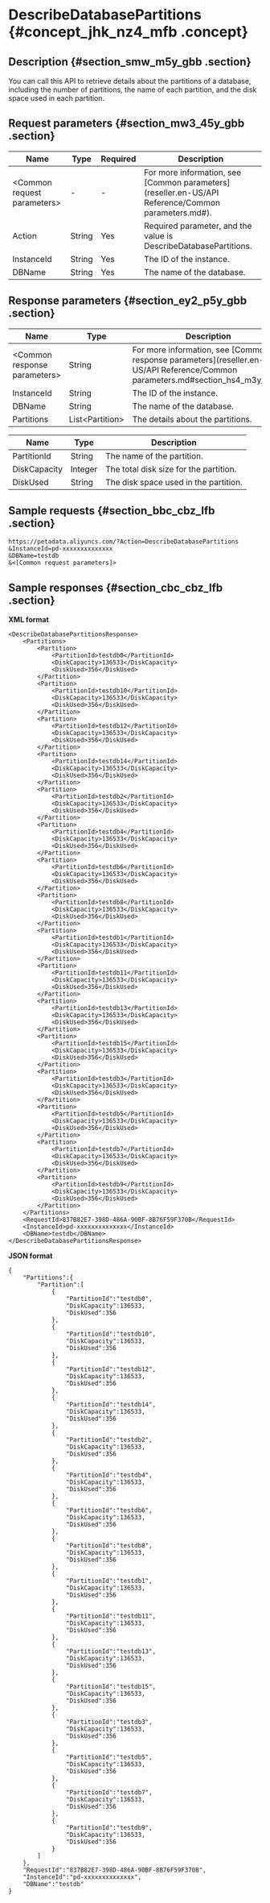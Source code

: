 # DescribeDatabasePartitions {#concept_jhk_nz4_mfb .concept}

## Description {#section_smw_m5y_gbb .section}

You can call this API to retrieve details about the partitions of a database, including the number of partitions, the name of each partition, and the disk space used in each partition.

## Request parameters {#section_mw3_45y_gbb .section}

|Name|Type|Required|Description|
|----|----|--------|-----------|
|<Common request parameters\>|-|-|For more information, see [Common parameters](reseller.en-US/API Reference/Common parameters.md#).|
|Action|String|Yes|Required parameter, and the value is DescribeDatabasePartitions.|
|InstanceId|String|Yes|The ID of the instance.|
|DBName|String|Yes|The name of the database.|

## Response parameters {#section_ey2_p5y_gbb .section}

|Name|Type|Description|
|----|----|-----------|
|<Common response parameters\>|String|For more information, see [Common response parameters](reseller.en-US/API Reference/Common parameters.md#section_hs4_m3y_gbb).|
|InstanceId|String|The ID of the instance.|
|DBName|String|The name of the database.|
|Partitions|List<Partition\>|The details about the partitions.|

|Name|Type|Description|
|----|----|-----------|
|PartitionId|String|The name of the partition.|
|DiskCapacity|Integer|The total disk size for the partition.|
|DiskUsed|String|The disk space used in the partition.|

## Sample requests {#section_bbc_cbz_lfb .section}

```
https://petadata.aliyuncs.com/?Action=DescribeDatabasePartitions
&InstanceId=pd-xxxxxxxxxxxxxx
&DBName=testdb
&<[Common request parameters]>
```

## Sample responses {#section_cbc_cbz_lfb .section}

**XML format**

```
<DescribeDatabasePartitionsResponse>  
	<Partitions>
		<Partition>
			<PartitionId>testdb0</PartitionId>
			<DiskCapacity>136533</DiskCapacity>
			<DiskUsed>356</DiskUsed>
		</Partition>
		<Partition>
			<PartitionId>testdb10</PartitionId>
			<DiskCapacity>136533</DiskCapacity>
			<DiskUsed>356</DiskUsed>
		</Partition>
		<Partition>
			<PartitionId>testdb12</PartitionId>
			<DiskCapacity>136533</DiskCapacity>
			<DiskUsed>356</DiskUsed>
		</Partition>
		<Partition>
			<PartitionId>testdb14</PartitionId>
			<DiskCapacity>136533</DiskCapacity>
			<DiskUsed>356</DiskUsed>
		</Partition>
		<Partition>
			<PartitionId>testdb2</PartitionId>
			<DiskCapacity>136533</DiskCapacity>
			<DiskUsed>356</DiskUsed>
		</Partition>
		<Partition>
			<PartitionId>testdb4</PartitionId>
			<DiskCapacity>136533</DiskCapacity>
			<DiskUsed>356</DiskUsed>
		</Partition>
		<Partition>
			<PartitionId>testdb6</PartitionId>
			<DiskCapacity>136533</DiskCapacity>
			<DiskUsed>356</DiskUsed>
		</Partition>
		<Partition>
			<PartitionId>testdb8</PartitionId>
			<DiskCapacity>136533</DiskCapacity>
			<DiskUsed>356</DiskUsed>
		</Partition>
		<Partition>
			<PartitionId>testdb1</PartitionId>
			<DiskCapacity>136533</DiskCapacity>
			<DiskUsed>356</DiskUsed>
		</Partition>
		<Partition>
			<PartitionId>testdb11</PartitionId>
			<DiskCapacity>136533</DiskCapacity>
			<DiskUsed>356</DiskUsed>
		</Partition>
		<Partition>
			<PartitionId>testdb13</PartitionId>
			<DiskCapacity>136533</DiskCapacity>
			<DiskUsed>356</DiskUsed>
		</Partition>
		<Partition>
			<PartitionId>testdb15</PartitionId>
			<DiskCapacity>136533</DiskCapacity>
			<DiskUsed>356</DiskUsed>
		</Partition>
		<Partition>
			<PartitionId>testdb3</PartitionId>
			<DiskCapacity>136533</DiskCapacity>
			<DiskUsed>356</DiskUsed>
		</Partition>
		<Partition>
			<PartitionId>testdb5</PartitionId>
			<DiskCapacity>136533</DiskCapacity>
			<DiskUsed>356</DiskUsed>
		</Partition>
		<Partition>
			<PartitionId>testdb7</PartitionId>
			<DiskCapacity>136533</DiskCapacity>
			<DiskUsed>356</DiskUsed>
		</Partition>
		<Partition>
			<PartitionId>testdb9</PartitionId>
			<DiskCapacity>136533</DiskCapacity>
			<DiskUsed>356</DiskUsed>
		</Partition>
	</Partitions>
	<RequestId>837B82E7-398D-486A-90BF-8B76F59F370B</RequestId>
	<InstanceId>pd-xxxxxxxxxxxxxx</InstanceId>
	<DBName>testdb</DBName>
</DescribeDatabasePartitionsResponse>
```

**JSON format**

```
{
    "Partitions":{
        "Partition":[
            {
                "PartitionId":"testdb0",
                "DiskCapacity":136533,
                "DiskUsed":356
            },
            {
                "PartitionId":"testdb10",
                "DiskCapacity":136533,
                "DiskUsed":356
            },
            {
                "PartitionId":"testdb12",
                "DiskCapacity":136533,
                "DiskUsed":356
            },
            {
                "PartitionId":"testdb14",
                "DiskCapacity":136533,
                "DiskUsed":356
            },
            {
                "PartitionId":"testdb2",
                "DiskCapacity":136533,
                "DiskUsed":356
            },
            {
                "PartitionId":"testdb4",
                "DiskCapacity":136533,
                "DiskUsed":356
            },
            {
                "PartitionId":"testdb6",
                "DiskCapacity":136533,
                "DiskUsed":356
            },
            {
                "PartitionId":"testdb8",
                "DiskCapacity":136533,
                "DiskUsed":356
            },
            {
                "PartitionId":"testdb1",
                "DiskCapacity":136533,
                "DiskUsed":356
            },
            {
                "PartitionId":"testdb11",
                "DiskCapacity":136533,
                "DiskUsed":356
            },
            {
                "PartitionId":"testdb13",
                "DiskCapacity":136533,
                "DiskUsed":356
            },
            {
                "PartitionId":"testdb15",
                "DiskCapacity":136533,
                "DiskUsed":356
            },
            {
                "PartitionId":"testdb3",
                "DiskCapacity":136533,
                "DiskUsed":356
            },
            {
                "PartitionId":"testdb5",
                "DiskCapacity":136533,
                "DiskUsed":356
            },
            {
                "PartitionId":"testdb7",
                "DiskCapacity":136533,
                "DiskUsed":356
            },
            {
                "PartitionId":"testdb9",
                "DiskCapacity":136533,
                "DiskUsed":356
            }
        ]
    },
    "RequestId":"837B82E7-398D-486A-90BF-8B76F59F370B",
    "InstanceId":"pd-xxxxxxxxxxxxxx",
    "DBName":"testdb"
}
```

